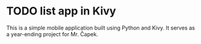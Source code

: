 # TODO list app in Kivy
This is a simple mobile application built using Python and Kivy. It serves as a year-ending project for Mr. Čapek.

